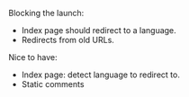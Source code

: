 Blocking the launch:

*   Index page should redirect to a language.
*   Redirects from old URLs.

Nice to have:

*   Index page: detect language to redirect to.
*   Static comments
